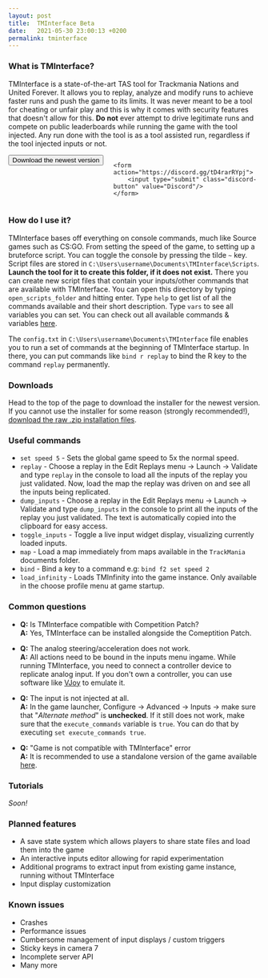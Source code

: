 ```yaml
---
layout: post
title:  TMInterface Beta
date:   2021-05-30 23:00:13 +0200
permalink: tminterface
---
```


### What is TMInterface?
TMInterface is a state-of-the-art TAS tool for Trackmania Nations and United Forever. It allows you to replay, analyze and modify runs to achieve faster runs and push the game to its limits.  It was never meant to be a tool for cheating or unfair play and this is why it comes with security features that doesn't allow for this. **Do not** ever attempt to drive legitimate runs and compete on public leaderboards while running the game with the tool injected. Any run done with the tool  is as a tool assisted run, regardless if the tool injected inputs or not.

<div style="display: flex;">
    <form action="https://github.com/donadigo/donadigo.github.io/raw/master/data/TMInterfaceBeta_Setup_1.0.0.exe" style="margin-right: 20px;">
        <input type="submit" class="download-button button-cyan" value="Download the newest version"/>
    </form>

    <form action="https://discord.gg/tD4rarRYpj">
        <input type="submit" class="discord-button" value="Discord"/>
    </form>
</div>

### How do I use it?
TMInterface bases off everything on console commands, much like Source games such as CS:GO. From setting the speed of the game, to setting up a bruteforce script. You can toggle the console by pressing the tilde `~` key. Script files are stored in `C:\Users\username\Documents\TMInterface\Scripts`. **Launch the tool for it to create this folder, if it does not exist.** There you can create new script files that contain your inputs/other commands that are available with TMInterface. You can open this directory by typing `open_scripts_folder` and hitting enter. Type `help` to get list of all the commands available and their short description. Type `vars` to see all variables you can set. You can check out all available commands & variables [here](https://github.com/donadigo/TMInterfacePublic/blob/master/docs.md).

The `config.txt` in `C:\Users\username\Documents\TMInterface` file enables you to run a set of commands at the beginning of TMInterface startup. In there, you can put commands like `bind r replay` to bind the R key to the command `replay` permanently.

### Downloads
Head to the top of the page to download the installer for the newest version. If you cannot use the installer for some reason (strongly recommended!), [download the raw .zip installation files](https://github.com/donadigo/donadigo.github.io/raw/master/data/TMInterfaceBeta_1.0.0.zip).

### Useful commands
* `set speed 5` - Sets the global game speed to 5x the normal speed.
* `replay` - Choose a replay in the Edit Replays menu -> Launch -> Validate and type `replay` in the console to load all the inputs of the replay you just validated. Now, load the map the replay was driven on and see all the inputs being replicated.
* `dump_inputs` - Choose a replay in the Edit Replays menu -> Launch -> Validate and type `dump_inputs` in the console to print all the inputs of the replay you just validated. The text is automatically copied into the clipboard for easy access.
* `toggle_inputs` - Toggle a live input widget display, visualizing currently loaded inputs.
* `map` - Load a map immediately from maps available in the `TrackMania` documents folder.
* `bind` - Bind a key to a command e.g: `bind f2 set speed 2`
* `load_infinity` - Loads TMInfinity into the game instance. Only available in the choose profile menu at game startup.

### Common questions
* **Q:** Is TMInterface compatible with Competition Patch?<br>
**A:** Yes, TMInterface can be installed alongside the Comeptition Patch.

* **Q:** The analog steering/acceleration does not work.<br>
**A:** All actions need to be bound in the inputs menu ingame. While running TMInterface, you need to connect a controller device to replicate analog input. If you don't own a controller, you can use software like [VJoy](https://sourceforge.net/projects/vjoystick/) to emulate it.<br>

* **Q:** The input is not injected at all.<br>
**A:** In the game launcher, Configure -> Advanced -> Inputs -> make sure that "*Alternate method*" is **unchecked**. If it still does not work, make sure that the `execute_commands` variable is `true`. You can do that by executing `set execute_commands true`.

* **Q:** "Game is not compatible with TMInterface" error<br>
**A:** It is recommended to use a standalone version of the game available [here](https://nadeo-download.cdn.ubi.com/trackmaniaforever/tmnationsforever_setup.exe).

### Tutorials
*Soon!*

### Planned features
* A save state system which allows players to share state files and load them into the game
* An interactive inputs editor allowing for rapid experimentation
* Additional programs to extract input from existing game instance, running without TMInterface
* Input display customization

### Known issues
* Crashes
* Performance issues
* Cumbersome management of input displays / custom triggers
* Sticky keys in camera 7
* Incomplete server API
* Many more
